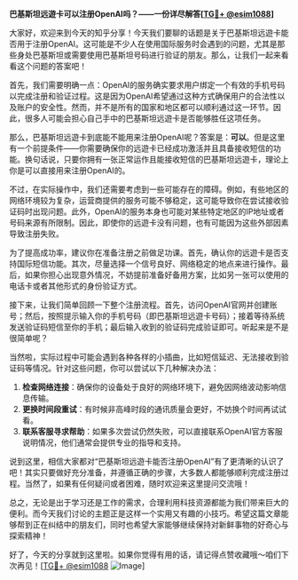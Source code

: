 **巴基斯坦远遊卡可以注册OpenAI吗？——一份详尽解答[[TG💪+ @esim1088](https://t.me/s/esim1088)]**

大家好，欢迎来到今天的知乎分享！今天我们要聊的话题是关于巴基斯坦远遊卡能否用于注册OpenAI。这可能是不少人在使用国际服务时会遇到的问题，尤其是那些身处巴基斯坦或需要使用巴基斯坦号码进行验证的朋友。那么，让我们一起来看看这个问题的答案吧！

首先，我们需要明确一点：OpenAI的服务确实要求用户绑定一个有效的手机号码以完成注册和验证过程。这是因为OpenAI希望通过这种方式确保用户的合法性以及账户的安全性。然而，并不是所有的国家和地区都可以顺利通过这一环节。因此，很多人可能会担心自己手中的巴基斯坦远遊卡是否能够胜任这项任务。

那么，巴基斯坦远遊卡到底能不能用来注册OpenAI呢？答案是：**可以**。但是这里有一个前提条件——你需要确保你的远遊卡已经成功激活并且具备接收短信的功能。换句话说，只要你拥有一张正常运作且能接收短信的巴基斯坦远遊卡，理论上你是可以直接用来注册OpenAI的。

不过，在实际操作中，我们还需要考虑到一些可能存在的障碍。例如，有些地区的网络环境较为复杂，运营商提供的服务可能不够稳定，这可能导致你在尝试接收验证码时出现问题。此外，OpenAI的服务本身也可能对某些特定地区的IP地址或者号码来源有所限制。因此，即使你的远遊卡没有问题，也有可能因为这些外部因素导致注册失败。

为了提高成功率，建议你在准备注册之前做足功课。首先，确认你的远遊卡是否支持国际短信功能。其次，尽量选择一个信号良好、网络稳定的地点来进行操作。最后，如果你担心出现意外情况，不妨提前准备好备用方案，比如另一张可以使用的电话卡或者其他形式的身份验证方式。

接下来，让我们简单回顾一下整个注册流程。首先，访问OpenAI官网并创建账号；然后，按照提示输入你的手机号码（即巴基斯坦远遊卡号码）；接着等待系统发送验证码短信至你的手机；最后输入收到的验证码完成验证即可。听起来是不是很简单呢？

当然啦，实际过程中可能会遇到各种各样的小插曲，比如短信延迟、无法接收到验证码等情况。针对这些问题，你可以尝试以下几种解决办法：

1. **检查网络连接**：确保你的设备处于良好的网络环境下，避免因网络波动影响信息传输。
2. **更换时间段重试**：有时候非高峰时段的通讯质量会更好，不妨换个时间再试试看。
3. **联系客服寻求帮助**：如果多次尝试仍然失败，可以直接联系OpenAI官方客服说明情况，他们通常会提供专业的指导和支持。

说到这里，相信大家都对“巴基斯坦远遊卡能否注册OpenAI”有了更清晰的认识了吧！其实只要做好充分准备，并遵循正确的步骤，大多数人都能够顺利完成注册过程。当然了，如果有任何疑问或者困难，随时欢迎来这里提问交流哦！

总之，无论是出于学习还是工作的需求，合理利用科技资源都能为我们带来巨大的便利。而今天我们讨论的主题正是这样一个实用又有趣的小技巧。希望这篇文章能够帮到正在纠结中的朋友们，同时也希望大家能够继续保持对新鲜事物的好奇心与探索精神！

好了，今天的分享就到这里啦。如果你觉得有用的话，请记得点赞收藏哦～咱们下次再见！[[TG💪+ @esim1088](https://t.me/s/esim1088) ![Image](https://i.postimg.cc/4NQfJmqS/Snipaste-2025-05-13-00-14-12.png)]